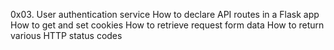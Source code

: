 0x03. User authentication service
How to declare API routes in a Flask app
How to get and set cookies
How to retrieve request form data
How to return various HTTP status codes
